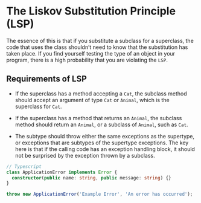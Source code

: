 # The Liskov Substitution Principle (LSP)

The essence of this is that if you substitute a subclass for a superclass, the code that uses the class shouldn’t need to know that the substitution has taken place. If you find yourself testing the type of an object in your program, there is a high probability that you are violating the `LSP`.

## Requirements of LSP

* If the superclass has a method accepting a `Cat`, the subclass method should accept an argument of type `Cat` or `Animal`, which is the superclass for `Cat`.

* If the superclass has a method that returns an `Animal`, the subclass method should return an `Animal`, or a subclass of `Animal`, such as `Cat`.

* The subtype should throw either the same exceptions as the supertype, or exceptions that are subtypes of the supertype exceptions. The key here is that if the calling code has an exception handling block, it should not be surprised by the exception thrown by a subclass.

```Typescript
// Typescript
class ApplicationError implements Error {
  constructor(public name: string, public message: string) {}
}

throw new ApplicationError('Example Error', 'An error has occurred');
```
